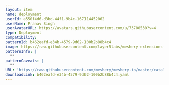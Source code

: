 ```yaml
---
layout: item
name: deployment
userId: a550f4d6-d3bd-44f1-9b4c-167114452062
userName: Pranav Singh
userAvatarURL: https://avatars.githubusercontent.com/u/73700530?v=4
type: Deployment
compatibility: 
patternId: b462eafd-e34b-4579-9d62-100b2b88b4c4
image: https://raw.githubusercontent.com/layer5labs/meshery-extensions-packages/master/action-assets/design-assets/b462eafd-e34b-4579-9d62-100b2b88b4c4.png
patternInfo: |
  ""
patternCaveats: |
  ""
URL: 'https://raw.githubusercontent.com/meshery/meshery.io/master/catalog/b462eafd-e34b-4579-9d62-100b2b88b4c4.yaml'
downloadLink: b462eafd-e34b-4579-9d62-100b2b88b4c4.yaml
---
```

